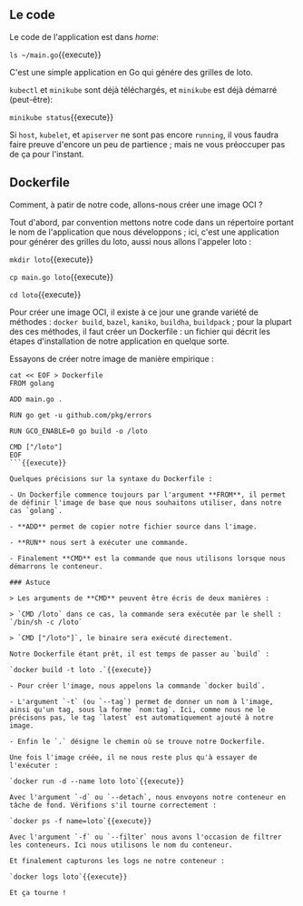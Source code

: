 ## Le code

Le code de l'application est dans *home*:

`ls ~/main.go`{{execute}}

C'est une simple application en Go qui génére des grilles de loto.

`kubectl` et `minikube` sont déjà téléchargés, et `minikube` est déjà démarré (peut-être):

`minikube status`{{execute}}

Si `host`, `kubelet`, et `apiserver` ne sont pas encore `running`, il vous faudra faire preuve d'encore un peu de partience ; mais ne vous préoccuper pas de ça pour l'instant.

## Dockerfile

Comment, à patir de notre code, allons-nous créer une image OCI ?

Tout d'abord, par convention mettons notre code dans un répertoire portant le nom de l'application que nous développons ; ici, c'est une application pour générer des grilles du loto, aussi nous allons l'appeler loto :

`mkdir loto`{{execute}}

`cp main.go loto`{{execute}}

`cd loto`{{execute}}

Pour créer une image OCI, il existe à ce jour une grande variété de méthodes : `docker build`, `bazel`, `kaniko`, `buildha`, `buildpack` ; pour la plupart des ces méthodes, il faut créer un Dockerfile : un fichier qui décrit les étapes d'installation de notre application en quelque sorte.

Essayons de créer notre image de manière empirique :

```
cat << EOF > Dockerfile
FROM golang

ADD main.go .

RUN go get -u github.com/pkg/errors

RUN GCO_ENABLE=0 go build -o /loto

CMD ["/loto"]
EOF
```{{execute}}

Quelques précisions sur la syntaxe du Dockerfile :

- Un Dockerfile commence toujours par l'argument **FROM**, il permet de définir l'image de base que nous souhaitons utiliser, dans notre cas `golang`.

- **ADD** permet de copier notre fichier source dans l'image.

- **RUN** nous sert à exécuter une commande.

- Finalement **CMD** est la commande que nous utilisons lorsque nous démarrons le conteneur.

### Astuce

> Les arguments de **CMD** peuvent être écris de deux manières :

> `CMD /loto` dans ce cas, la commande sera exécutée par le shell : `/bin/sh -c /loto`

> `CMD ["/loto"]`, le binaire sera exécuté directement.

Notre Dockerfile étant prêt, il est temps de passer au `build` :

`docker build -t loto .`{{execute}}

- Pour créer l'image, nous appelons la commande `docker build`.

- L'argument `-t` (ou `--tag`) permet de donner un nom à l'image, ainsi qu'un tag, sous la forme `nom:tag`. Ici, comme nous ne le précisons pas, le tag `latest` est automatiquement ajouté à notre image.

- Enfin le `.` désigne le chemin où se trouve notre Dockerfile.

Une fois l'image créée, il ne nous reste plus qu'à essayer de l'exécuter :

`docker run -d --name loto loto`{{execute}}

Avec l'argument `-d` ou `--detach`, nous envoyons notre conteneur en tâche de fond. Vérifions s'il tourne correctement :

`docker ps -f name=loto`{{execute}}

Avec l'argument `-f` ou `--filter` nous avons l'occasion de filtrer les conteneurs. Ici nous utilisons le nom du conteneur.

Et finalement capturons les logs ne notre conteneur :

`docker logs loto`{{execute}}

Et ça tourne !